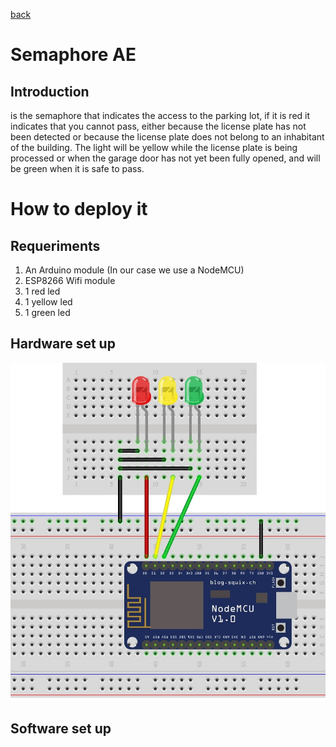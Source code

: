 [back](https://github.com/ruzafa8/SmartBuilding)
# Semaphore AE
## Introduction
is the semaphore that indicates the access to the parking lot, if it is red it indicates that you cannot pass, either because the license plate has not been detected or because the license plate does not belong to an inhabitant of the building.
The light will be yellow while the license plate is being processed or when the garage door has not yet been fully opened, and will be green when it is safe to pass.
# How to deploy it

## Requeriments
1. An Arduino module (In our case we use a NodeMCU)
2. ESP8266 Wifi module
3. 1 red led
4. 1 yellow led
5. 1 green led

## Hardware set up
![Breadboard schematics](./semaphoreAE/semaphore_schematic.jpg)

## Software set up